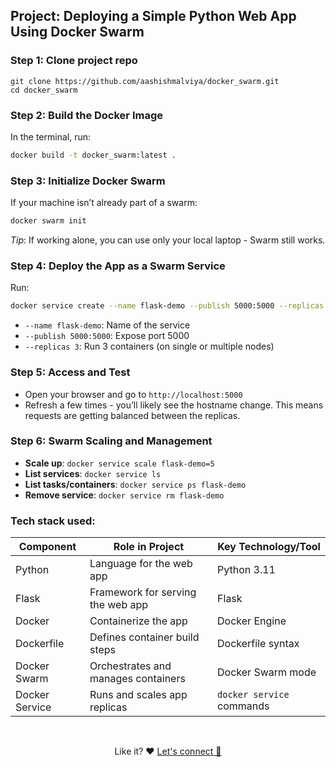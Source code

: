 ## Project: Deploying a Simple Python Web App Using Docker Swarm

### **Step 1: Clone project repo**
```
git clone https://github.com/aashishmalviya/docker_swarm.git
cd docker_swarm
```

### **Step 2: Build the Docker Image**

In the terminal, run:

```bash
docker build -t docker_swarm:latest .
```

### **Step 3: Initialize Docker Swarm**

If your machine isn’t already part of a swarm:

```bash
docker swarm init
```

*Tip*: If working alone, you can use only your local laptop - Swarm still works.

### **Step 4: Deploy the App as a Swarm Service**

Run:

```bash
docker service create --name flask-demo --publish 5000:5000 --replicas 3 docker_swarm:latest
```

- `--name flask-demo`: Name of the service
- `--publish 5000:5000`: Expose port 5000
- `--replicas 3`: Run 3 containers (on single or multiple nodes)

### **Step 5: Access and Test**

- Open your browser and go to `http://localhost:5000`
- Refresh a few times - you’ll likely see the hostname change. This means requests are getting balanced between the replicas.

### **Step 6: Swarm Scaling and Management**

- **Scale up**: `docker service scale flask-demo=5`
- **List services**: `docker service ls`
- **List tasks/containers**: `docker service ps flask-demo`
- **Remove service**: `docker service rm flask-demo`

### Tech stack used:

| Component       | Role in Project                          | Key Technology/Tool          |
|-----------------|----------------------------------------|-----------------------------|
| Python          | Language for the web app                | Python 3.11                 |
| Flask           | Framework for serving the web app      | Flask                      |
| Docker          | Containerize the app                    | Docker Engine              |
| Dockerfile      | Defines container build steps           | Dockerfile syntax          |
| Docker Swarm    | Orchestrates and manages containers     | Docker Swarm mode          |
| Docker Service  | Runs and scales app replicas             | `docker service` commands  |


<br>
<p align="center">
  Like it? ❤️ <a href="https://linkedin.com/in/aashish-malviya">Let's connect 🤗</a>
</p>